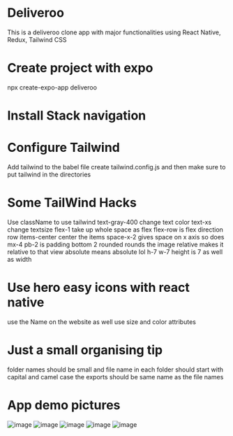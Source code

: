 # Deliveroo

This is a deliveroo clone app with major functionalities using React Native, Redux, Tailwind CSS

# Create project with expo

npx create-expo-app deliveroo

# Install Stack navigation

# Configure Tailwind

Add tailwind to the babel file
create tailwind.config.js and then make sure to put tailwind in the directories

# Some TailWind Hacks

Use className to use tailwind
text-gray-400 change text color text-xs change textsize
flex-1 take up whole space as flex
flex-row is flex direction row
items-center center the items
space-x-2 gives space on x axis so does mx-4
pb-2 is padding bottom 2
rounded rounds the image
relative makes it relative to that view
absolute means absolute lol
h-7 w-7 height is 7 as well as width

# Use hero easy icons with react native

use the Name on the website as well use size and color attributes

# Just a small organising tip

folder names should be small and file name in each folder should start with capital and camel case the exports should be same name as the file names

# App demo pictures

![image](https://user-images.githubusercontent.com/70969669/230840375-d9255c80-399c-41cf-aa22-b2080cb10c7d.png)
![image](https://user-images.githubusercontent.com/70969669/230840566-74a9b266-ff66-4e02-8199-0cda57c3a4f1.png)
![image](https://user-images.githubusercontent.com/70969669/230840625-64ddf96d-4df1-438c-aaab-d56feddcae12.png)
![image](https://user-images.githubusercontent.com/70969669/230840669-72804bff-272d-4cb4-8f20-1a7e9f0b8538.png)
![image](https://user-images.githubusercontent.com/70969669/230840720-2eb1746b-8a6e-4aa3-8a42-1e853240e86b.png)




